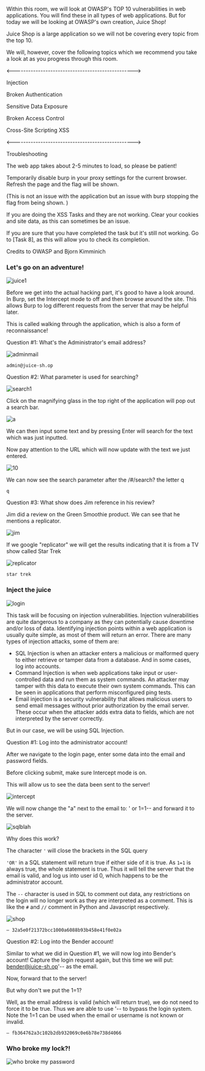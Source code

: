 Within this room, we will look at OWASP's TOP 10 vulnerabilities in web applications. You will find these in all types of web applications. But for today we will be looking at OWASP's own creation, Juice Shop!

Juice Shop is a large application so we will not be covering every topic from the top 10.

We will, however, cover the following topics which we recommend you take a look at as you progress through this room.

<------------------------------------------------->

Injection

Broken Authentication

Sensitive Data Exposure

Broken Access Control

Cross-Site Scripting XSS

<------------------------------------------------->

Troubleshooting

The web app takes about 2-5 minutes to load, so please be patient!

Temporarily disable burp in your proxy settings for the current browser. Refresh the page and the flag will be shown. 

(This is not an issue with the application but an issue with burp stopping the flag from being shown. )

If you are doing the XSS Tasks and they are not working. Clear your cookies and site data, as this can sometimes be an issue. 

If you are sure that you have completed the task but it's still not working. Go to [Task 8], as this will allow you to check its completion.



Credits to OWASP and Bjorn Kimminich

<h3>Let's go on an adventure!</h3>

![juice1](https://github.com/schoto/THM-Web-Hacking-Fundamentals/assets/69323411/d281d969-b5a5-4730-aaf1-bdafd73f2700)

Before we get into the actual hacking part, it's good to have a look around. In Burp, set the Intercept mode to off and then browse around the site. This allows Burp to log different requests from the server that may be helpful later. 

This is called walking through the application, which is also a form of reconnaissance!

Question #1: What's the Administrator's email address?

![adminmail](https://github.com/schoto/THM-Web-Hacking-Fundamentals/assets/69323411/a9c71dff-7f0f-4959-b36a-8ce56b5d29e6)

```admin@juice-sh.op```

Question #2: What parameter is used for searching? 

![search1](https://github.com/schoto/THM-Web-Hacking-Fundamentals/assets/69323411/dc2355a0-c32f-4b55-98d8-e1fc0256521b)

Click on the magnifying glass in the top right of the application will pop out a search bar.

![a](https://github.com/schoto/THM-Web-Hacking-Fundamentals/assets/69323411/7b43ff7a-9ea6-40e8-885d-ff2a856a1af3)

We can then input some text and by pressing Enter will search for the text which was just inputted.

Now pay attention to the URL which will now update with the text we just entered.

![10](https://github.com/schoto/THM-Web-Hacking-Fundamentals/assets/69323411/543171f3-16ca-433a-b6e7-46e26b3da146)

We can now see the search parameter after the /#/search? the letter q

```q```

Question #3: What show does Jim reference in his review? 

Jim did a review on the Green Smoothie product. We can see that he mentions a replicator. 

![jim](https://github.com/schoto/THM-Web-Hacking-Fundamentals/assets/69323411/a3f4324c-9599-4d47-9720-4386fa1719ba)

If we google "replicator" we will get the results indicating that it is from a TV show called Star Trek

![replicator](https://github.com/schoto/THM-Web-Hacking-Fundamentals/assets/69323411/2959848e-f7e7-41c5-aa86-5709984938d0)

```star trek```

<h3>Inject the juice</h3>

![login](https://github.com/schoto/THM-Web-Hacking-Fundamentals/assets/69323411/f349d5ce-d16a-4cc8-a4c6-461766a171f0)

This task will be focusing on injection vulnerabilities. Injection vulnerabilities are quite dangerous to a company as they can potentially cause downtime and/or loss of data. Identifying injection points within a web application is usually quite simple, as most of them will return an error. There are many types of injection attacks, some of them are:

- SQL Injection is when an attacker enters a malicious or malformed query to either retrieve or tamper data from a database. And in some cases, log into accounts.
- Command Injection is when web applications take input or user-controlled data and run them as system commands. An attacker may tamper with this data to execute their own system commands. This can be seen in applications that perform misconfigured ping tests.
- Email injection is a security vulnerability that allows malicious users to send email messages without prior authorization by the email server. These occur when the attacker adds extra data to fields, which are not interpreted by the server correctly. 

But in our case, we will be using SQL Injection.

Question #1: Log into the administrator account!

After we navigate to the login page, enter some data into the email and password fields.

Before clicking submit, make sure Intercept mode is on.

This will allow us to see the data been sent to the server!

![intercept](https://github.com/schoto/THM-Web-Hacking-Fundamentals/assets/69323411/a0a06a7f-d5a8-4ab0-944b-79480e0bdb8c)

We will now change the "a" next to the email to: ' or 1=1-- and forward it to the server.

![sqlblah](https://github.com/schoto/THM-Web-Hacking-Fundamentals/assets/69323411/d446bdb9-b37d-432a-863a-c7536be746b1)

Why does this work?

The character ```'``` will close the brackets in the SQL query

```'OR'``` in a SQL statement will return true if either side of it is true. As ```1=1``` is always true, the whole statement is true. Thus it will tell the server that the email is valid, and log us into user id 0, which happens to be the administrator account.

The ```--``` character is used in SQL to comment out data, any restrictions on the login will no longer work as they are interpreted as a comment. This is like the ```#``` and ```//``` comment in Python and Javascript respectively.

![shop](https://github.com/schoto/THM-Web-Hacking-Fundamentals/assets/69323411/210b77a8-d57c-4ee3-a834-fa344480a4ef)

```— 32a5e0f21372bcc1000a6088b93b458e41f0e02a```

Question #2: Log into the Bender account!

Similar to what we did in Question #1, we will now log into Bender's account! Capture the login request again, but this time we will put: bender@juice-sh.op'-- as the email. 

Now, forward that to the server!

But why don't we put the 1=1?

Well, as the email address is valid (which will return true), we do not need to force it to be true. Thus we are able to use '-- to bypass the login system. Note the 1=1 can be used when the email or username is not known or invalid.

```— fb364762a3c102b2db932069c0e6b78e738d4066```

<h3>Who broke my lock?!</h3>

![who broke my password](https://github.com/schoto/THM-Web-Hacking-Fundamentals/assets/69323411/c79c8588-2986-406a-b125-9f4bd4fb9202)

